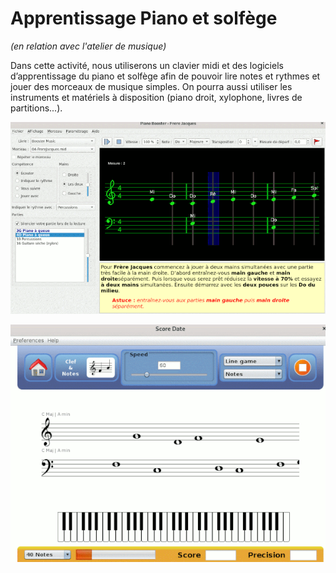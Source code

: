 # Apprentissage Piano et solfège

*(en relation avec l'atelier de musique)*

Dans cette activité, nous utiliserons un clavier midi et des logiciels d’apprentissage du piano et solfège afin de pouvoir lire notes et rythmes et jouer des morceaux de musique simples. On pourra aussi utiliser les instruments et matériels à disposition (piano droit, xylophone, livres de partitions...).

![Capture d’écran Piano Booster](https://raw.githubusercontent.com/AECS-17/AECS-informatique/master/apprentissage-piano-solfege/capture-piano-booster.png)

![Capture d’écran Score Date](https://raw.githubusercontent.com/AECS-17/AECS-informatique/master/apprentissage-piano-solfege/capture-score-date.png)
